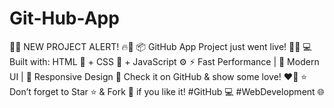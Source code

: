 # Git-Hub-App
🚀🔥 NEW PROJECT ALERT! 🔥🚀 📦 GitHub App Project just went live! 🎉✨ 💻 Built with: HTML 🧱 + CSS 🎨 + JavaScript ⚙️ ⚡ Fast Performance | 🎨 Modern UI | 📱 Responsive Design  🔗 Check it on GitHub &amp; show some love! ❤️🙌 ⭐ Don’t forget to Star ⭐ &amp; Fork 🍴 if you like it!  #GitHub 💻 #WebDevelopment 🌐
